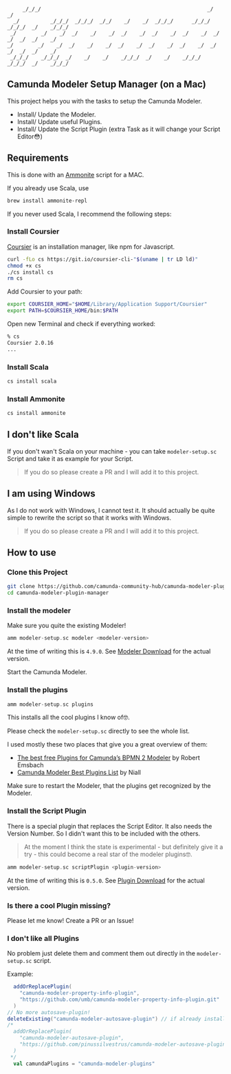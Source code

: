 ```

     _/_/_/                                                      _/            _/
  _/          _/_/_/  _/_/_/  _/_/    _/    _/  _/_/_/      _/_/_/    _/_/_/  _/    _/_/_/
 _/        _/    _/  _/    _/    _/  _/    _/  _/    _/  _/    _/  _/    _/  _/  _/    _/
_/        _/    _/  _/    _/    _/  _/    _/  _/    _/  _/    _/  _/    _/  _/  _/    _/
 _/_/_/    _/_/_/  _/    _/    _/    _/_/_/  _/    _/    _/_/_/    _/_/_/  _/    _/_/_/

```
## Camunda Modeler Setup Manager (on a Mac)
This project helps you with the tasks to setup the Camunda Modeler.
* Install/ Update the Modeler.
* Install/ Update useful Plugins.
* Install/ Update the Script Plugin (extra Task as it will change your Script Editor😳)
## Requirements
This is done with an [Ammonite](http://ammonite.io) script for a MAC.

If you already use Scala, use
```bash
brew install ammonite-repl
```
If you never used Scala, I recommend the following steps:
### Install Coursier
[Coursier](https://get-coursier.io) is an installation manager, like npm for Javascript.

```bash
curl -fLo cs https://git.io/coursier-cli-"$(uname | tr LD ld)"
chmod +x cs
./cs install cs
rm cs
```
Add Coursier to your path:
```bash
export COURSIER_HOME="$HOME/Library/Application Support/Coursier" 
export PATH=$COURSIER_HOME/bin:$PATH

```
Open new Terminal and check if everything worked:
```bash
% cs
Coursier 2.0.16
...
```
### Install Scala
```bash
cs install scala
```
### Install Ammonite
```bash
cs install ammonite
```
## I don't like Scala
If you don't wan't Scala on your machine - 
you can take `modeler-setup.sc` Script and take it as example for your Script.
> If you do so please create a PR and I will add it to this project.

## I am using Windows
As I do not work with Windows, I cannot test it. 
It should actually be quite simple to rewrite the script so that it works with Windows.
> If you do so please create a PR and I will add it to this project.

## How to use
### Clone this Project
```sh
git clone https://github.com/camunda-community-hub/camunda-modeler-plugin-manager.git
cd camunda-modeler-plugin-manager
```
### Install the modeler
Make sure you quite the existing Modeler!
```scala
amm modeler-setup.sc modeler <modeler-version> 
```
At the time of writing this is `4.9.0`. See [Modeler Download](https://camunda.com/download/modeler/) for the actual version.

Start the Camunda Modeler.
### Install the plugins
```scala
amm modeler-setup.sc plugins 
```
This installs all the cool plugins I know of🤓.

Please check the `modeler-setup.sc` directly to see the whole list.

I used mostly these two places that give you a great overview of them:
* [The best free Plugins for Camunda’s BPMN 2 Modeler](https://emsbach.medium.com/the-best-free-plugins-for-camundas-bpmn-2-modeler-14eee0c9fdd2)
  by Robert Emsbach
* [Camunda Modeler Best Plugins List](https://github.com/NPDeehan/Camunda-Modeler-Best-Plugins-List)
  by Niall

Make sure to restart the Modeler, that the plugins get recognized by the Modeler.

### Install the Script Plugin
There is a special plugin that replaces the Script Editor. It also needs the Version Number.
So I didn't want this to be included with the others.

> At the moment I think the state is experimental - but definitely give it a try - 
> this could become a real star of the modeler plugins🤓.
```scala
amm modeler-setup.sc scriptPlugin <plugin-version> 
```
At the time of writing this is `0.5.0`. See [Plugin Download](https://github.com/sharedchains/camunda-code-editor/releases) for the actual version.

### Is there a cool Plugin missing?
Please let me know! Create a PR or an Issue!
### I don't like all Plugins 
No problem just delete them and comment them out directly in the `modeler-setup.sc` script.

Example:
```scala
  addOrReplacePlugin(
    "camunda-modeler-property-info-plugin",
    "https://github.com/umb/camunda-modeler-property-info-plugin.git"
  )
// No more autosave-plugin!
deleteExisting("camunda-modeler-autosave-plugin") // if already installed!
/* 
  addOrReplacePlugin(
    "camunda-modeler-autosave-plugin",
    "https://github.com/pinussilvestrus/camunda-modeler-autosave-plugin.git"
  )
 */
  val camundaPlugins = "camunda-modeler-plugins"
```
